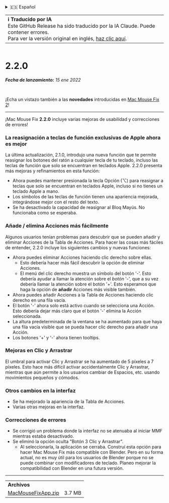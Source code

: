 <details>
<summary>🇪🇸 Español</summary>

[🇬🇧 English (GitHub Release)](https://github.com/noah-nuebling/mac-mouse-fix/releases/tag/2.2.0)\
[🇦🇩 Català](https://redirect.macmousefix.com/?target=mmf-release&tag=2.2.0&locale=ca)\
[🇩🇪 Deutsch](https://redirect.macmousefix.com/?target=mmf-release&tag=2.2.0&locale=de)\
**🇪🇸 Español**\
[🇫🇷 Français](https://redirect.macmousefix.com/?target=mmf-release&tag=2.2.0&locale=fr)\
[🇮🇩 Indonesia](https://redirect.macmousefix.com/?target=mmf-release&tag=2.2.0&locale=id)\
[🇮🇹 Italiano](https://redirect.macmousefix.com/?target=mmf-release&tag=2.2.0&locale=it)\
[🇭🇺 Magyar](https://redirect.macmousefix.com/?target=mmf-release&tag=2.2.0&locale=hu)\
[🇳🇱 Nederlands](https://redirect.macmousefix.com/?target=mmf-release&tag=2.2.0&locale=nl)\
[🇵🇱 Polski](https://redirect.macmousefix.com/?target=mmf-release&tag=2.2.0&locale=pl)\
[🇧🇷 Português (Brasil)](https://redirect.macmousefix.com/?target=mmf-release&tag=2.2.0&locale=pt-BR)\
[🇵🇹 Português (Portugal)](https://redirect.macmousefix.com/?target=mmf-release&tag=2.2.0&locale=pt-PT)\
[🇷🇴 Română](https://redirect.macmousefix.com/?target=mmf-release&tag=2.2.0&locale=ro)\
[🇸🇪 Svenska](https://redirect.macmousefix.com/?target=mmf-release&tag=2.2.0&locale=sv)\
[🇻🇳 Tiếng Việt](https://redirect.macmousefix.com/?target=mmf-release&tag=2.2.0&locale=vi)\
[🇹🇷 Türkçe](https://redirect.macmousefix.com/?target=mmf-release&tag=2.2.0&locale=tr)\
[🇨🇿 Čeština](https://redirect.macmousefix.com/?target=mmf-release&tag=2.2.0&locale=cs)\
[🇬🇷 Ελληνικά](https://redirect.macmousefix.com/?target=mmf-release&tag=2.2.0&locale=el)\
[🇷🇺 Русский](https://redirect.macmousefix.com/?target=mmf-release&tag=2.2.0&locale=ru)\
[🇺🇦 Українська](https://redirect.macmousefix.com/?target=mmf-release&tag=2.2.0&locale=uk)\
[🇮🇱 עברית](https://redirect.macmousefix.com/?target=mmf-release&tag=2.2.0&locale=he)\
[🇸🇦 العربية](https://redirect.macmousefix.com/?target=mmf-release&tag=2.2.0&locale=ar)\
[🇮🇳 हिन्दी](https://redirect.macmousefix.com/?target=mmf-release&tag=2.2.0&locale=hi)\
[🇹🇭 ไทย](https://redirect.macmousefix.com/?target=mmf-release&tag=2.2.0&locale=th)\
[🇨🇳 中文 (简体)](https://redirect.macmousefix.com/?target=mmf-release&tag=2.2.0&locale=zh-Hans)\
[🇨🇳 中文 (繁體)](https://redirect.macmousefix.com/?target=mmf-release&tag=2.2.0&locale=zh-Hant)\
[🇭🇰 中文（香港)](https://redirect.macmousefix.com/?target=mmf-release&tag=2.2.0&locale=zh-HK)\
[🇯🇵 日本語](https://redirect.macmousefix.com/?target=mmf-release&tag=2.2.0&locale=ja)\
[🇰🇷 한국어](https://redirect.macmousefix.com/?target=mmf-release&tag=2.2.0&locale=ko)\
[Help translate Mac Mouse Fix to different languages!](https://github.com/noah-nuebling/mac-mouse-fix/discussions/731)
</details>
<table align=><td>
<b>ℹ️ Traducido por IA</b><br>
Este GitHub Release ha sido traducido por la IA Claude. Puede contener errores.<br>
Para ver la versión original en inglés, <a href="https://github.com/noah-nuebling/mac-mouse-fix/releases/tag/2.2.0">haz clic aquí</a>.
</td></table>

<table></table>

# 2.2.0
***Fecha de lanzamiento:** 15 ene 2022*

<br>

¡Echa un vistazo también a las **novedades** introducidas en [Mac Mouse Fix 2](https://redirect.macmousefix.com/?target=mmf-release&tag=2.0.0&locale=es)!

---

¡Mac Mouse Fix **2.2.0** incluye varias mejoras de usabilidad y correcciones de errores!

### La reasignación a teclas de función exclusivas de Apple ahora es mejor

La última actualización, 2.1.0, introdujo una nueva función que te permite reasignar los botones del ratón a cualquier tecla de tu teclado, incluso las teclas de función que solo se encuentran en teclados Apple. 2.2.0 presenta más mejoras y refinamientos en esta función:

- Ahora puedes mantener presionada la tecla Opción (⌥) para reasignar a teclas que solo se encuentran en teclados Apple, incluso si no tienes un teclado Apple a mano.
- Los símbolos de las teclas de función tienen una apariencia mejorada, integrándose mejor con el resto del texto.
- Se ha desactivado la capacidad de reasignar al Bloq Mayús. No funcionaba como se esperaba.

### Añade / elimina Acciones más fácilmente

Algunos usuarios tenían problemas para descubrir que se pueden añadir y eliminar Acciones de la Tabla de Acciones. Para hacer las cosas más fáciles de entender, 2.2.0 incluye los siguientes cambios y nuevas funciones:

- Ahora puedes eliminar Acciones haciendo clic derecho sobre ellas.
  - Esto debería hacer más fácil descubrir la opción de eliminar Acciones.
  - El menú del clic derecho muestra un símbolo del botón '-'. Esto debería ayudar a llamar la atención sobre el _botón_ '-', que a su vez debería llamar la atención sobre el botón '+'. Esto esperamos que haga la opción de **añadir** Acciones más visible también.
- Ahora puedes añadir Acciones a la Tabla de Acciones haciendo clic derecho en una fila vacía.
- El botón '-' ahora solo está activo cuando se selecciona una Acción. Esto debería dejar más claro que el botón '-' elimina la Acción seleccionada.
- La altura predeterminada de la ventana se ha aumentado para que haya una fila vacía visible que se pueda hacer clic derecho para añadir una Acción.
- Los botones '+' y '-' ahora tienen tooltips.

### Mejoras en Clic y Arrastrar

El umbral para activar Clic y Arrastrar se ha aumentado de 5 píxeles a 7 píxeles. Esto hace más difícil activar accidentalmente Clic y Arrastrar, mientras que aún permite a los usuarios cambiar de Espacios, etc. usando movimientos pequeños y cómodos.

### Otros cambios en la interfaz

- Se ha mejorado la apariencia de la Tabla de Acciones.
- Varias otras mejoras en la interfaz.

### Correcciones de errores

- Se corrigió un problema donde la interfaz no se atenuaba al iniciar MMF mientras estaba desactivado.
- Se eliminó la opción oculta "Botón 3 Clic y Arrastrar".
  - Al seleccionarla, la aplicación se cerraba. Construí esta opción para hacer Mac Mouse Fix más compatible con Blender. Pero en su forma actual, no es muy útil para los usuarios de Blender porque no se puede combinar con modificadores de teclado. Planeo mejorar la compatibilidad con Blender en una futura versión.

---

<table align="start">
<tr>
    <td colspan=2>
        <b>Archivos</b>
    </td>
</tr>
<tr>
    <td><a href="https://github.com/noah-nuebling/mac-mouse-fix/releases/download/2.2.0/MacMouseFixApp.zip">MacMouseFixApp.zip</a></td>
    <td>3.7 MB</td>
</tr>
</table>